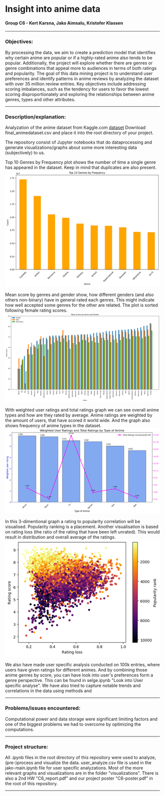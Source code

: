 # **Insight into anime data**

#### Group C6 - Kert Karsna, Jako Aimsalu, Kristofer Klassen

---

### **Objectives:**
By processing the data, we aim to create a prediction model that identifies why certain anime are popular or if a highly-rated anime also tends to be popular.
Additionally, the project will explore whether there are genres or genre combinations that appeal more to audiences in terms of both ratings and popularity.
The goal of this data mining project is to understand user preferences and identify patterns in anime reviews by analyzing the dataset with over 35 million review entries.
Key objectives include addressing scoring imbalances, such as the tendency for users to favor the lowest scoring disproportionately and exploring the relationships between anime genres, types and other attributes.

---

### **Description/explanation:**

Analyzation of the anime dataset from Kaggle.com [dataset](https://www.kaggle.com/datasets/dbdmobile/myanimelist-dataset)
Download final_animedataset.csv and place it into the root directory of your project.

The repository consist of Jupyter notebooks that do dataprocessing and generate visualizations/graphs about some more interesting data (subjectively) to us.

Top 10 Genres by Frequency plot shows the number of time a single genre has appeared in the dataset. Keep in mind that duplicates are also present.
![](./visualizations/Top-10-Genres-by-Frequency.png)

Mean score by genres and gender show, how different genders (and also others non-binary) have in general rated each genres. This might indicate how well accepted some genres for the other are related. The plot is sorted following female rating scores.
![](./visualizations/Mean-score-by-genres.png)

With weighted user ratings and total ratings graph we can see overall anime types and how are they rated by average. Anime ratings are weighted by the amount of users, that have scored it world wide. And the graph also shows frequency of anime types in the dataset.
![](./visualizations/Weighted-User-Ratings-and-Total-Ratings-by-Type-of-Anime.png)

In this 3-dimentional graph a rating to popularity correlation will be visualised. Popularity ranking is a placement. Another visualisation is based on rating loss (the ratio of the rating that have been left unrated). This would result in distribution and overall average of the ratings.
![](./visualizations/popularity-rating-loss.png)

We also have made user specific analysis conducted on 100k entries, where users have given ratings for different animes. And by combining those anime genres by score, you can have look into user's preferences form a genre perspective. This can be found in selge.ipynb "Look into User specific analyse". We have also tried to capture notable trends and correlations in the data using methods and 

---

### **Problems/issues encountered:**

Computational power and data storage were significant limiting factors and one of the biggest problems we had to overcome by optimizing the computations.

---

### **Project structure:**

All .ipynb files in the root directory of this repository were used to analyze, (pre-)process and visualize the data.
user_analyze.csv file is used in the jako-main.ipynb file for user specific analyzations.
Most of the more relevant graphs and visualizations are in the folder "visualizations".
There is also a 2nd HW "C6_report.pdf" and our project poster "C6-poster.pdf" in the root of this repository.

---
